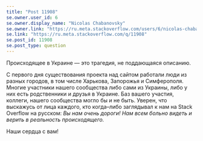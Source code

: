 ```yaml
---
title: "Post 11908"
se.owner.user_id: 6
se.owner.display_name: "Nicolas Chabanovsky"
se.owner.link: "https://ru.meta.stackoverflow.com/users/6/nicolas-chabanovsky"
se.link: "https://ru.meta.stackoverflow.com/q/11908"
se.post_id: 11908
se.post_type: question
---
```

<p>Происходящее в Украине — это трагедия, не поддающаяся описанию.</p>
<p>С первого дня существования проекта над сайтом работали люди из разных городов, в том числе Харькова, Запорожья и Симферополя. Многие участники нашего сообщества либо сами из Украины, либо у них есть родственники и друзья в Украине. Баз вашего участия, коллеги, нашего сообщества могло бы и не быть. Уверен, что выскажусь от лица каждого, кто когда–либо заглядывал к нам на Stack Overflow на русском: <em>Вы нам очень дороги! Нам всем больно видеть и верить в реальность происходящего.</em></p>
<p>Наши сердца с вам!</p>

